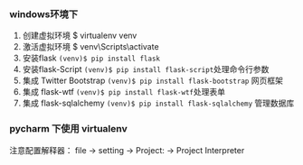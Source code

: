 ### windows环境下
1. 创建虚拟环境 $ virtualenv venv
2. 激活虚拟环境 $ venv\Scripts\activate
3. 安装flask `(venv)$ pip install flask`
4. 安装flask-Script `(venv)$ pip install flask-script`处理命令行参数
5. 集成 Twitter Bootstrap `(venv)$ pip install flask-bootstrap` 网页框架
6. 集成 flask-wtf `(venv)$ pip install flask-wtf`处理表单
7. 集成 flask-sqlalchemy `(venv)$ pip install flask-sqlalchemy` 管理数据库

### pycharm 下使用 virtualenv
注意配置解释器：  file -> setting -> Project: -> Project Interpreter


